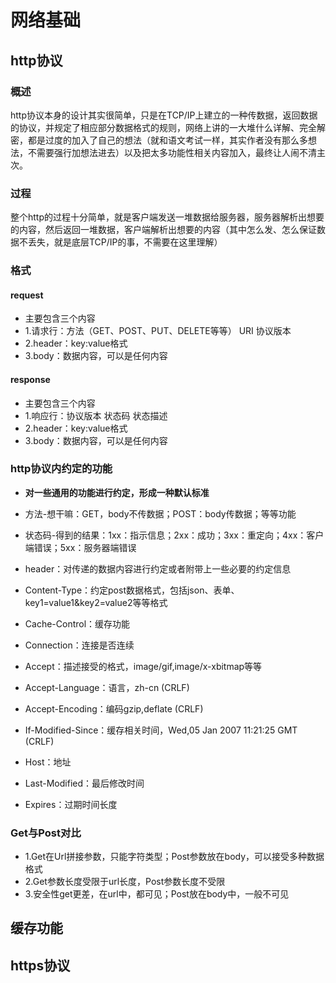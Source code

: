# 网络基础

## http协议

### 概述

http协议本身的设计其实很简单，只是在TCP/IP上建立的一种传数据，返回数据的协议，并规定了相应部分数据格式的规则，网络上讲的一大堆什么详解、完全解密，都是过度的加入了自己的想法（就和语文考试一样，其实作者没有那么多想法，不需要强行加想法进去）以及把太多功能性相关内容加入，最终让人闹不清主次。

### 过程

整个http的过程十分简单，就是客户端发送一堆数据给服务器，服务器解析出想要的内容，然后返回一堆数据，客户端解析出想要的内容（其中怎么发、怎么保证数据不丢失，就是底层TCP/IP的事，不需要在这里理解）

### 格式

#### request

* 主要包含三个内容
* 1.请求行：方法（GET、POST、PUT、DELETE等等） URI 协议版本
* 2.header：key:value格式
* 3.body：数据内容，可以是任何内容

#### response

* 主要包含三个内容
* 1.响应行：协议版本 状态码 状态描述
* 2.header：key:value格式
* 3.body：数据内容，可以是任何内容

### http协议内约定的功能

* **对一些通用的功能进行约定，形成一种默认标准**

* 方法-想干嘛：GET，body不传数据；POST：body传数据；等等功能
* 状态码-得到的结果：1xx：指示信息；2xx：成功；3xx：重定向；4xx：客户端错误；5xx：服务器端错误
* header：对传递的数据内容进行约定或者附带上一些必要的约定信息
* Content-Type：约定post数据格式，包括json、表单、key1=value1&key2=value2等等格式
* Cache-Control：缓存功能
* Connection：连接是否连续
* Accept：描述接受的格式，image/gif,image/x-xbitmap等等
* Accept-Language：语言，zh-cn (CRLF)
* Accept-Encoding：编码gzip,deflate (CRLF)
* If-Modified-Since：缓存相关时间，Wed,05 Jan 2007 11:21:25 GMT (CRLF)
* Host：地址
* Last-Modified：最后修改时间
* Expires：过期时间长度

### Get与Post对比

* 1.Get在Url拼接参数，只能字符类型；Post参数放在body，可以接受多种数据格式
* 2.Get参数长度受限于url长度，Post参数长度不受限
* 3.安全性get更差，在url中，都可见；Post放在body中，一般不可见

## 缓存功能

## https协议
